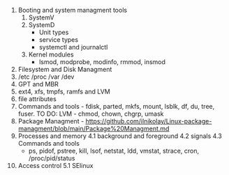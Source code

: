 1. Booting and system managment tools
      1. SystemV
      2. SystemD
            - Unit types
            - service types
            - systemctl and journalctl
      3. Kernel modules
            - lsmod, modprobe, modinfo, rmmod, insmod
2. Filesystem and Disk Managment
  1. /etc /proc /var /dev
  2. GPT and MBR
  3. ext4, xfs, tmpfs, ramfs and LVM
  4. file attributes
  5. Commands and tools
    - fdisk, parted, mkfs, mount, lsblk, df, du, tree, fuser. TO DO: LVM
    - chmod, chown, chgrp, umask
3. Package Managment - https://github.com/ilnikolay/Linux-package-managment/blob/main/Package%20Managment.md
4. Processes and memory
  4.1 background and foreground
  4.2 signals
  4.3 Commands and tools
    - ps, pidof, pstree, kill, lsof, netstat, ldd, vmstat, strace, cron, /proc/pid/status
5. Access control
  5.1 SElinux
